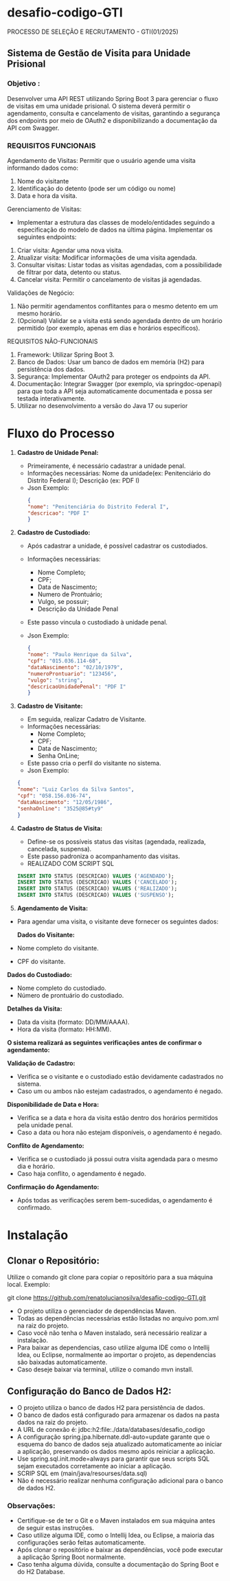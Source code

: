 # desafio-codigo-GTI

PROCESSO DE SELEÇÃO E RECRUTAMENTO - GTI(01/2025)

## Sistema de Gestão de Visita para Unidade Prisional

### Objetivo :

Desenvolver uma API REST utilizando Spring Boot 3 para gerenciar o fluxo de visitas em uma unidade prisional. O sistema deverá permitir o
agendamento, consulta e cancelamento de visitas, garantindo a segurança dos endpoints por meio de OAuth2 e disponibilizando a documentação
da API com Swagger.

### REQUISITOS FUNCIONAIS

Agendamento de Visitas:
Permitir que o usuário agende uma visita informando dados como:
1. Nome do visitante
2. Identificação do detento (pode ser um código ou nome)
3. Data e hora da visita.

Gerenciamento de Visitas:
- Implementar a estrutura das classes de modelo/entidades seguindo a especificação do modelo de dados na última página.
  Implementar os seguintes endpoints:
1. Criar visita: Agendar uma nova visita.
2. Atualizar visita: Modificar informações de uma visita agendada.
3. Consultar visitas: Listar todas as visitas agendadas, com a possibilidade de filtrar por data, detento ou status.
4. Cancelar visita: Permitir o cancelamento de visitas já agendadas.

Validações de Negócio:

1. Não permitir agendamentos conflitantes para o mesmo detento em um mesmo horário.
2. (Opcional) Validar se a visita está sendo agendada dentro de um horário permitido (por exemplo, apenas em dias e horários específicos).

REQUISITOS NÃO-FUNCIONAIS
1. Framework: Utilizar Spring Boot 3.
2. Banco de Dados: Usar um banco de dados em memória (H2) para persistência dos dados.
3. Segurança: Implementar OAuth2 para proteger os endpoints da API.
4. Documentação: Integrar Swagger (por exemplo, via springdoc-openapi) para que toda a API seja automaticamente documentada e possa
   ser testada interativamente.
5. Utilizar no desenvolvimento a versão do Java 17 ou superior

# Fluxo do Processo
1.  **Cadastro de Unidade Penal:**
    * Primeiramente, é necessário cadastrar a unidade penal.
    * Informações necessárias: Nome da unidade(ex: Penitenciário do Distrito Federal I); Descrição (ex: PDF I)
    * Json Exemplo:
      ```json
      {
      "nome": "Penitenciária do Distrito Federal I",
      "descricao": "PDF I"
      }
        ``` 
2. **Cadastro de Custodiado:**
   * Após cadastrar a unidade, é possível cadastrar os custodiados.
   * Informações necessárias: 
     * Nome Completo;
     * CPF;
     * Data de Nascimento;
     * Numero de Prontuário;
     * Vulgo, se possuir;
     * Descrição da Unidade Penal
   * Este passo vincula o custodiado à unidade penal.
   * Json Exemplo:

     ```json
     {
     "nome": "Paulo Henrique da Silva",
     "cpf": "015.036.114-68",
     "dataNascimento": "02/10/1979",
     "numeroProntuario": "123456",
     "vulgo": "string",
     "descricaoUnidadePenal": "PDF I"
     }
     ```
3. **Cadastro de Visitante:**
    * Em seguida, realizar Cadatro de Visitante.
    * Informações necessárias: 
      * Nome Completo;
      * CPF;
      * Data de Nascimento;
      * Senha OnLine;
    * Este passo cria o perfil do visitante no sistema.
   * Json Exemplo:   
   ```json
   {
   "nome": "Luiz Carlos da Silva Santos",
   "cpf": "058.156.036-74",
   "dataNascimento": "12/05/1986",
   "senhaOnline": "3525@85#ty9"
   } 
    ```
   
4. **Cadastro de Status de Visita:**
    * Define-se os possíveis status das visitas (agendada, realizada, cancelada, suspensa).
    * Este passo padroniza o acompanhamento das visitas.
    * REALIZADO COM SCRIPT SQL
   ```sql
   INSERT INTO STATUS (DESCRICAO) VALUES ('AGENDADO');
   INSERT INTO STATUS (DESCRICAO) VALUES ('CANCELADO'); 
   INSERT INTO STATUS (DESCRICAO) VALUES ('REALIZADO');
   INSERT INTO STATUS (DESCRICAO) VALUES ('SUSPENSO');
    ```
5. **Agendamento de Visita:**
   
* Para agendar uma visita, o visitante deve fornecer os seguintes dados:


  **Dados do Visitante:**

* Nome completo do visitante.
* CPF do visitante.

**Dados do Custodiado:**

* Nome completo do custodiado.
* Número de prontuário do custodiado.

**Detalhes da Visita:**

* Data da visita (formato: DD/MM/AAAA).
* Hora da visita (formato: HH:MM).

**O sistema realizará as seguintes verificações antes de confirmar o agendamento:**

**Validação de Cadastro:**

* Verifica se o visitante e o custodiado estão devidamente cadastrados no sistema.
* Caso um ou ambos não estejam cadastrados, o agendamento é negado.

**Disponibilidade de Data e Hora:**

* Verifica se a data e hora da visita estão dentro dos horários permitidos pela unidade penal.
* Caso a data ou hora não estejam disponíveis, o agendamento é negado.

**Conflito de Agendamento:**

* Verifica se o custodiado já possui outra visita agendada para o mesmo dia e horário.
* Caso haja conflito, o agendamento é negado.

**Confirmação do Agendamento:**

* Após todas as verificações serem bem-sucedidas, o agendamento é confirmado.


# Instalação

## Clonar o Repositório:

Utilize o comando git clone para copiar o repositório para a sua máquina local.
Exemplo:

git clone https://github.com/renatolucianosilva/desafio-codigo-GTI.git


* O projeto utiliza o gerenciador de dependências Maven.
* Todas as dependências necessárias estão listadas no arquivo pom.xml na raiz do projeto.
* Caso você não tenha o Maven instalado, será necessário realizar a instalação.
* Para baixar as dependencias, caso utilize alguma IDE como o Intellij Idea, ou Eclipse, normalmente ao importar o projeto, as dependencias são baixadas automaticamente.
* Caso deseje baixar via terminal, utilize o comando mvn install.

## Configuração do Banco de Dados H2:

* O projeto utiliza o banco de dados H2 para persistência de dados.
* O banco de dados está configurado para armazenar os dados na pasta dados na raiz do projeto.
* A URL de conexão é: jdbc:h2:file:./data/databases/desafio_codigo
* A configuração spring.jpa.hibernate.ddl-auto=update garante que o esquema do banco de dados seja atualizado automaticamente ao iniciar a aplicação, preservando os dados mesmo após reiniciar a aplicação.
* Use spring.sql.init.mode=always para garantir que seus scripts SQL sejam executados corretamente ao iniciar a aplicação.
* SCRIP SQL em (main/java/resourses/data.sql)
* Não é necessário realizar nenhuma configuração adicional para o banco de dados H2.

### Observações:

* Certifique-se de ter o Git e o Maven instalados em sua máquina antes de seguir estas instruções.
* Caso utilize alguma IDE, como o Intellij Idea, ou Eclipse, a maioria das configurações serão feitas automaticamente.
* Após clonar o repositório e baixar as dependências, você pode executar a aplicação Spring Boot normalmente.
* Caso tenha alguma dúvida, consulte a documentação do Spring Boot e do H2 Database.

